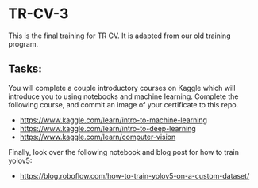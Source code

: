 # TR-CV-3

This is the final training for TR CV. It is adapted from our old training program.

## Tasks:

You will complete a couple introductory courses on Kaggle which will introduce you to using notebooks and machine learning. Complete the following course, and commit an image of your certificate to this repo.

- https://www.kaggle.com/learn/intro-to-machine-learning
- https://www.kaggle.com/learn/intro-to-deep-learning
- https://www.kaggle.com/learn/computer-vision

Finally, look over the following notebook and blog post for how to train yolov5:

- https://blog.roboflow.com/how-to-train-yolov5-on-a-custom-dataset/
